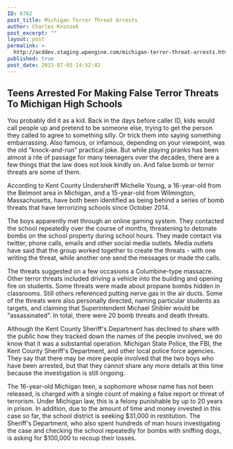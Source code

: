 ```yaml
---
ID: 6762
post_title: Michigan Terror Threat Arrests
author: Charles Kronzek
post_excerpt: ""
layout: post
permalink: >
  http://acddev.staging.wpengine.com/michigan-terror-threat-arrests.html
published: true
post_date: 2015-07-03 14:52:42
---
```

<h2><b>Teens Arrested For Making False Terror Threats To Michigan High Schools</b></h2>
You probably did it as a kid. Back in the days before caller ID, kids would call people up and pretend to be someone else, trying to get the person they called to agree to something silly. Or trick them into saying something embarrassing. Also famous, or infamous, depending on your viewpoint, was the old "knock-and-run" practical joke. But while playing pranks has been almost a rite of passage for many teenagers over the decades, there are a few things that the law does not look kindly on. And false bomb or terror threats are some of them.<!--more-->

According to Kent County Undersheriff Michelle Young, a 16-year-old from the Belmont area in Michigan, and a 15-year-old from Wilmington, Massachusetts, have both been identified as being behind a series of bomb threats that have terrorizing schools since October 2014.

The boys apparently met through an online gaming system. They contacted the school repeatedly over the course of months, threatening to detonate bombs on the school property during school hours. They made contact via twitter, phone calls, emails and other social media outlets. Media outlets have said that the group worked together to create the threats - with one writing the threat, while another one send the messages or made the calls.

The threats suggested on a few occasions a Columbine-type massacre. Other terror threats included driving a vehicle into the building and opening fire on students. Some threats were made about propane bombs hidden in classrooms. Still others referenced putting nerve gas in the air ducts. Some of the threats were also personally directed, naming particular students as targets, and claiming that Superintendent Michael Shibler would be "assassinated". In total, there were 20 bomb threats and death threats.

Although the Kent County Sheriff's Department has declined to share with the public how they tracked down the names of the people involved, we do know that it was a substantial operation. Michigan State Police, the FBI, the Kent County Sheriff's Department, and other local police force agencies. They say that there may be more people involved that the two boys who have been arrested, but that they cannot share any more details at this time because the investigation is still ongoing.

The 16-year-old Michigan teen, a sophomore whose name has not been released, is charged with a single count of making a false report or threat of terrorism. Under Michigan law, this is a felony punishable by up to 20 years in prison. In addition, due to the amount of time and money invested in this case so far, the school district is seeking $31,000 in restitution. The Sheriff's Department, who also spent hundreds of man hours investigating the case and checking the school repeatedly for bombs with sniffing dogs, is asking for $100,000 to recoup their losses.